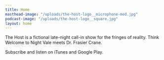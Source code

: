```yaml
---
title: Home
masthead-image: "/uploads/the-host-logo__microphone-med.jpg"
podcast-image: "/uploads/the-host-logo__square.jpg"
layout: home
---
```


The Host is a fictional late-night call-in show for the fringes of reality. Think Welcome to Night Vale meets Dr. Frasier Crane.

Subscribe and listen on iTunes and Google Play.